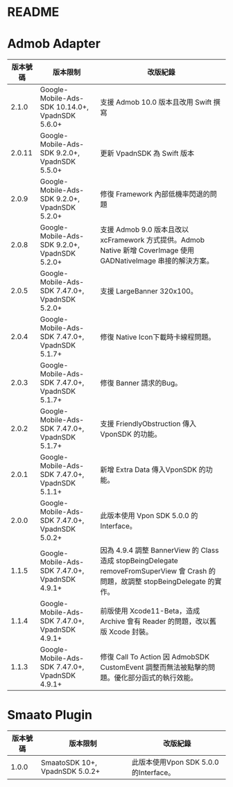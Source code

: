 README
===========================

Admob Adapter
===========================

|版本號碼|版本限制|改版紀錄|
|----|----------------|----------------|
|2.1.0|Google-Mobile-Ads-SDK 10.14.0+, VpadnSDK 5.6.0+|支援 Admob 10.0 版本且改用 Swift 撰寫|
|2.0.11|Google-Mobile-Ads-SDK 9.2.0+, VpadnSDK 5.5.0+|更新 VpadnSDK 為 Swift 版本|
|2.0.9|Google-Mobile-Ads-SDK 9.2.0+, VpadnSDK 5.2.0+|修復 Framework 內部低機率閃退的問題|
|2.0.8|Google-Mobile-Ads-SDK 9.2.0+, VpadnSDK 5.2.0+|支援 Admob 9.0 版本且改以 xcFramework 方式提供。Admob Native 新增 CoverImage 使用 GADNativeImage 串接的解決方案。|
|2.0.5|Google-Mobile-Ads-SDK 7.47.0+, VpadnSDK 5.2.0+|支援 LargeBanner 320x100。|
|2.0.4|Google-Mobile-Ads-SDK 7.47.0+, VpadnSDK 5.1.7+|修復 Native Icon下載時卡線程問題。|
|2.0.3|Google-Mobile-Ads-SDK 7.47.0+, VpadnSDK 5.1.7+|修復 Banner 請求的Bug。|
|2.0.2|Google-Mobile-Ads-SDK 7.47.0+, VpadnSDK 5.1.7+|支援 FriendlyObstruction 傳入 VponSDK 的功能。|
|2.0.1|Google-Mobile-Ads-SDK 7.47.0+, VpadnSDK 5.1.1+|新增 Extra Data 傳入VponSDK 的功能。|
|2.0.0|Google-Mobile-Ads-SDK 7.47.0+, VpadnSDK 5.0.2+|此版本使用 Vpon SDK 5.0.0 的 Interface。|
|1.1.5|Google-Mobile-Ads-SDK 7.47.0+, VpadnSDK 4.9.1+|因為 4.9.4 調整 BannerView 的 Class 造成 stopBeingDelegate removeFromSuperView 會 Crash 的問題，故調整 stopBeingDelegate 的實作。|
|1.1.4|Google-Mobile-Ads-SDK 7.47.0+, VpadnSDK 4.9.1+|前版使用 Xcode11-Beta，造成 Archive 會有 Reader 的問題，改以舊版 Xcode 封裝。|
|1.1.3|Google-Mobile-Ads-SDK 7.47.0+, VpadnSDK 4.9.1+|修復 Call To Action 因 AdmobSDK CustomEvent 調整而無法被點擊的問題。優化部分函式的執行效能。|

Smaato Plugin
===========================

|版本號碼|版本限制|改版紀錄|
|----|----------------|----------------|
|1.0.0|SmaatoSDK 10+, VpadnSDK 5.0.2+|此版本使用Vpon SDK 5.0.0的Interface。|
